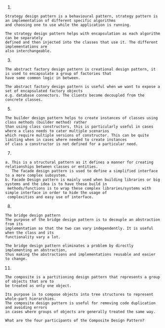 1.

    Strategy design pattern is a behavioural pattern, strategy pattern is an implementation of different specific algorithms
    and choosing one to use while the application is running.

    The strategy design pattern helps with encapsulation as each algorithm can be separately
    defined and then injected into the classes that use it. The different implementations are
    also interchangeable.

3.

    The abstract factory design pattern is creational design pattern, it is used to encapsulate a group of factories that
    have some common logic in between.

    The abstract factory design pattern is useful when we want to expose a set of encapsulated factory objects
    e.g. database connectors. The clients become decoupled from the concrete classes.

5.

    The builder design pattern helps to create instances of classes using class methods (builder method) rather
    than using class constructors, this is particularly useful in cases where a class needs to cater multiple scenarios
    which require multiple versions of constructor. This can be quite limiting when in cases where needed to create instances
    of class a constructor is not defined for a particular need.

7.

    a. This is a structural pattern as it defines a manner for creating relationships between classes or entities.
       The facade design pattern is used to define a simplified interface to a more complex subsystem.
    b. Facade Design pattern is mainly used when building libraries or big systems and the idea is to have these build in
     methods/functions is to wrap these complex libraries/systems with simple interface in order to hide the usage of
     complexities and easy use of interface.

8.

    The bridge design pattern
    The purpose of the bridge design pattern is to decouple an abstraction from its
    implementation so that the two can vary independently. It is useful when the class and its
    functionality vary a lot.

    The bridge design pattern eliminates a problem by directly implementing an abstraction,
    thus making the abstractions and implementations reusable and easier to change.

11.

    The composite is a partitioning design pattern that represents a group of objects that are to
    be treated as only one object.

    Its purpose is to compose objects into tree structures to represent whole-part hierarchies.
    The composite design pattern is useful for removing code duplication and avoiding errors
    in cases where groups of objects are generally treated the same way.

    What are the four participants of the Composite Design Pattern?
